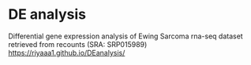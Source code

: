 # DE analysis
Differential gene expression analysis of Ewing Sarcoma rna-seq dataset retrieved from recounts (SRA: SRP015989)
https://riyaaa1.github.io/DEanalysis/
